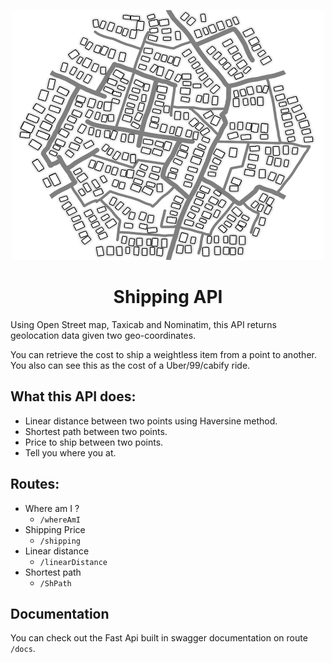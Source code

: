 
<p align="center">
  <a href="https://github.com/Bocampagni/Shipping-api">
    <img height="400" width="500" src="cityMap.png">
  </a>

  <h1 align="center">Shipping API</h1>





Using Open Street map, Taxicab and Nominatim, this API returns geolocation data given two geo-coordinates.

You can retrieve the cost to ship a weightless item from a point to another. You also can see this as the cost of a Uber/99/cabify ride.

## What this API does:
- Linear distance between two points using Haversine method.
- Shortest path between two points.
- Price to ship between two points.
- Tell you where you at.

## Routes:
- Where am I ?
  - ``/whereAmI``
- Shipping Price
  - ``/shipping``
- Linear distance
  - ``/linearDistance``
- Shortest path
  - ``/ShPath``

## Documentation

You can check out the Fast Api built in swagger documentation on route ``/docs``.
